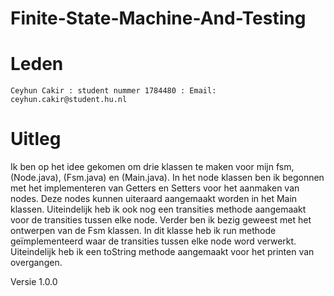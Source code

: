 # Finite-State-Machine-And-Testing

# Leden
```
Ceyhun Cakir : student nummer 1784480 : Email: ceyhun.cakir@student.hu.nl
```

# Uitleg
Ik ben op het idee gekomen om drie klassen te maken voor mijn fsm, (Node.java), (Fsm.java) en (Main.java). In het node klassen ben ik begonnen met het implementeren van Getters en Setters voor het aanmaken van nodes. Deze nodes kunnen uiteraard aangemaakt worden in het Main klassen. Uiteindelijk heb ik ook nog een transities methode aangemaakt voor de transities tussen elke node. Verder ben ik bezig geweest met het ontwerpen van de Fsm klassen. In dit klasse heb ik run methode geïmplementeerd waar de transities tussen elke node word verwerkt. Uiteindelijk heb ik een toString methode aangemaakt voor het printen van overgangen.

Versie 1.0.0
